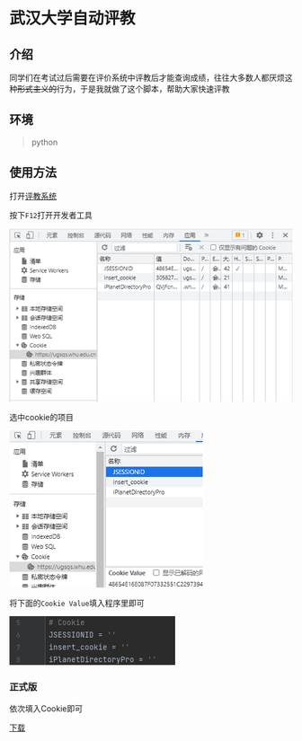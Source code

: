 # 武汉大学自动评教

## 介绍

同学们在考试过后需要在评价系统中评教后才能查询成绩，往往大多数人都厌烦这种~~形式主义的~~行为，于是我就做了这个脚本，帮助大家快速评教

## 环境

> python

## 使用方法

打开[评教系统](https://ugsqs.whu.edu.cn/new/student/)

按下`F12`打开开发者工具

![](./F12.png)

选中cookie的项目

![](./选中.png)

将下面的`Cookie Value`填入程序里即可

![](./Code.png)

### 正式版

依次填入Cookie即可

[下载](https://github.com/MrLinda/WHUAutoEvaluate/releases/download/V1.0.0/WHUAutoEvaluate.exe)